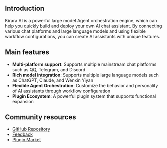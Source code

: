 ## Introduction

Kirara AI is a powerful large model Agent orchestration engine, which can help you quickly build and deploy your own AI chat assistant. By connecting various chat platforms and large language models and using flexible workflow configurations, you can create AI assistants with unique features.

## Main features

- **Multi-platform support**: Supports multiple mainstream chat platforms such as QQ, Telegram, and Discord
- **Rich model integration**: Supports multiple large language models such as ChatGPT, Claude, and Wenxin Yiyan
- **Flexible Agent Orchestration**: Customize the behavior and personality of AI assistants through workflow configuration
- **Plugin Ecosystem**: A powerful plugin system that supports functional expansion

## Community resources

- [GitHub Repository](https://github.com/lss233/kirara-ai/)
- [Feedback](https://github.com/lss233/kirara-ai/issues)
- [Plugin Market](https://kirara-plugin.app.lss233.com/)